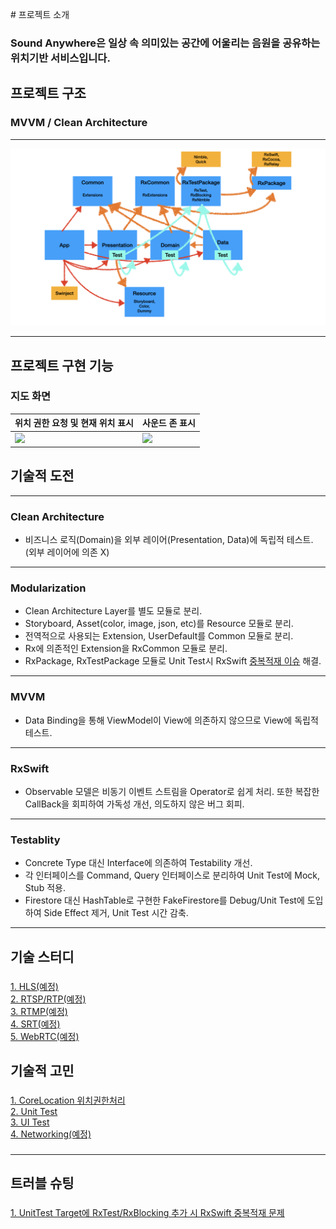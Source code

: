 # 프로젝트 소개
### Sound Anywhere은 일상 속 의미있는 공간에 어울리는 음원을 공유하는 위치기반 서비스입니다.

## 프로젝트 구조
### **MVVM** / **Clean Architecture**
* * *
![](./ScreenShots/001.jpeg)
* * *


## 프로젝트 구현 기능
### 지도 화면

| 위치 권한 요청 및 현재 위치 표시    | 사운드 존 표시 |
| --------------------------- | --------------------------- |
| ![](./ScreenShots/001.gif)  | ![](./ScreenShots/002.gif) |

## 기술적 도전

---

### Clean Architecture
- 비즈니스 로직(Domain)을 외부 레이어(Presentation, Data)에 독립적 테스트. (외부 레이어에 의존 X)

---

### Modularization
- Clean Architecture Layer를 별도 모듈로 분리.
- Storyboard, Asset(color, image, json, etc)를 Resource 모듈로 분리.
- 전역적으로 사용되는 Extension, UserDefault를 Common 모듈로 분리.
- Rx에 의존적인 Extension을 RxCommon 모듈로 분리.
- RxPackage, RxTestPackage 모듈로 Unit Test시 RxSwift [중복적재 이슈](./Trouble-Shooting/001.md) 해결. 

---

### MVVM
- Data Binding을 통해 ViewModel이 View에 의존하지 않으므로 View에 독립적 테스트.

---

### RxSwift
- Observable 모델은 비동기 이벤트 스트림을 Operator로 쉽게 처리. 또한 복잡한 CallBack을 회피하여 가독성 개선,
의도하지 않은 버그 회피.

---

### Testablity
- Concrete Type 대신 Interface에 의존하여 Testability 개선.
- 각 인터페이스를 Command, Query 인터페이스로 분리하여 Unit Test에 Mock, Stub 적용.
- Firestore 대신 HashTable로 구현한 FakeFirestore를 Debug/Unit Test에 도입하여 Side Effect 제거, 
Unit Test 시간 감축.

---

## 기술 스터디
###
[1. HLS(예정)](./Study/001.md)
<br/>
[2. RTSP/RTP(예정)](./Study/002.md)
<br/>
[3. RTMP(예정)](./Study/003.md)
<br/>
[4. SRT(예정)](./Study/004.md)
<br/>
[5. WebRTC(예정)](./Study/005.md)
<br/>
###

## 기술적 고민
###
[1. CoreLocation 위치권한처리](./Technical-Difficulties/001.md)
<br/>
[2. Unit Test](./Technical-Difficulties/002.md)
<br/>
[3. UI Test](./Technical-Difficulties/003.md)
<br/>
[4. Networking(예정)](./Technical-Difficulties/004.md)
<br/>
###

---

## 트러블 슈팅

### 
[1. UnitTest Target에 RxTest/RxBlocking 추가 시 RxSwift 중복적재 문제](./Trouble-Shooting/001.md)
<br/>
### 
